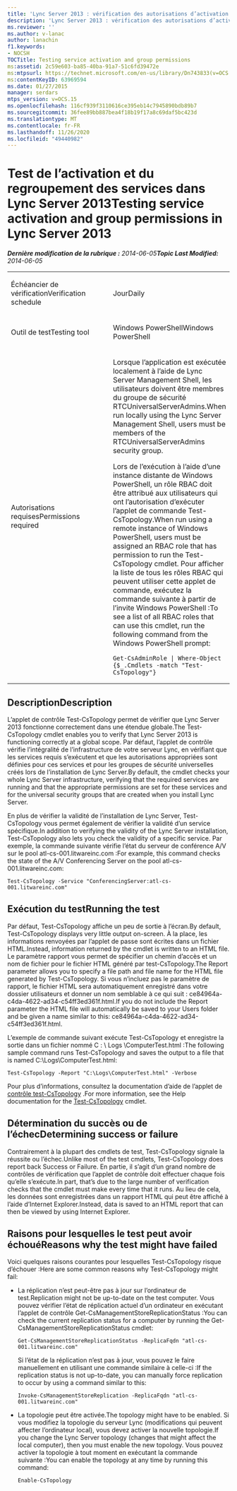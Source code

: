 ```yaml
---
title: 'Lync Server 2013 : vérification des autorisations d’activation et de groupe des services'
description: 'Lync Server 2013 : vérification des autorisations d’activation et de groupe des services.'
ms.reviewer: ''
ms.author: v-lanac
author: lanachin
f1.keywords:
- NOCSH
TOCTitle: Testing service activation and group permissions
ms:assetid: 2c59e603-ba85-40ba-91a7-51c6fd39472e
ms:mtpsurl: https://technet.microsoft.com/en-us/library/Dn743833(v=OCS.15)
ms:contentKeyID: 63969594
ms.date: 01/27/2015
manager: serdars
mtps_version: v=OCS.15
ms.openlocfilehash: 116cf939f3110616ce395eb14c7945890bdb89b7
ms.sourcegitcommit: 36fee89bb887bea4f18b19f17a8c69daf5bc423d
ms.translationtype: MT
ms.contentlocale: fr-FR
ms.lasthandoff: 11/26/2020
ms.locfileid: "49440982"
---
```

# <a name="testing-service-activation-and-group-permissions-in-lync-server-2013"></a><span data-ttu-id="9537c-103">Test de l’activation et du regroupement des services dans Lync Server 2013</span><span class="sxs-lookup"><span data-stu-id="9537c-103">Testing service activation and group permissions in Lync Server 2013</span></span>

<div data-xmlns="http://www.w3.org/1999/xhtml">

<div class="topic" data-xmlns="http://www.w3.org/1999/xhtml" data-msxsl="urn:schemas-microsoft-com:xslt" data-cs="https://msdn.microsoft.com/">

<div data-asp="https://msdn2.microsoft.com/asp">



</div>

<div id="mainSection">

<div id="mainBody"><span data-ttu-id="9537c-104">

<span> </span></span><span class="sxs-lookup"><span data-stu-id="9537c-104">

<span> </span></span></span>

<span data-ttu-id="9537c-105">_**Dernière modification de la rubrique :** 2014-06-05_</span><span class="sxs-lookup"><span data-stu-id="9537c-105">_**Topic Last Modified:** 2014-06-05_</span></span>


<table>
<colgroup>
<col style="width: 50%" />
<col style="width: 50%" />
</colgroup>
<tbody>
<tr class="odd">
<td><p><span data-ttu-id="9537c-106">Échéancier de vérification</span><span class="sxs-lookup"><span data-stu-id="9537c-106">Verification schedule</span></span></p></td>
<td><p><span data-ttu-id="9537c-107">Jour</span><span class="sxs-lookup"><span data-stu-id="9537c-107">Daily</span></span></p></td>
</tr>
<tr class="even">
<td><p><span data-ttu-id="9537c-108">Outil de test</span><span class="sxs-lookup"><span data-stu-id="9537c-108">Testing tool</span></span></p></td>
<td><p><span data-ttu-id="9537c-109">Windows PowerShell</span><span class="sxs-lookup"><span data-stu-id="9537c-109">Windows PowerShell</span></span></p></td>
</tr>
<tr class="odd">
<td><p><span data-ttu-id="9537c-110">Autorisations requises</span><span class="sxs-lookup"><span data-stu-id="9537c-110">Permissions required</span></span></p></td>
<td><p><span data-ttu-id="9537c-111">Lorsque l’application est exécutée localement à l’aide de Lync Server Management Shell, les utilisateurs doivent être membres du groupe de sécurité RTCUniversalServerAdmins.</span><span class="sxs-lookup"><span data-stu-id="9537c-111">When run locally using the Lync Server Management Shell, users must be members of the RTCUniversalServerAdmins security group.</span></span></p>
<p><span data-ttu-id="9537c-112">Lors de l’exécution à l’aide d’une instance distante de Windows PowerShell, un rôle RBAC doit être attribué aux utilisateurs qui ont l’autorisation d’exécuter l’applet de commande Test-CsTopology.</span><span class="sxs-lookup"><span data-stu-id="9537c-112">When run using a remote instance of Windows PowerShell, users must be assigned an RBAC role that has permission to run the Test-CsTopology cmdlet.</span></span> <span data-ttu-id="9537c-113">Pour afficher la liste de tous les rôles RBAC qui peuvent utiliser cette applet de commande, exécutez la commande suivante à partir de l’invite Windows PowerShell :</span><span class="sxs-lookup"><span data-stu-id="9537c-113">To see a list of all RBAC roles that can use this cmdlet, run the following command from the Windows PowerShell prompt:</span></span></p>
<pre><code>Get-CsAdminRole | Where-Object {$_.Cmdlets -match &quot;Test-CsTopology&quot;}</code></pre></td>
</tr>
</tbody>
</table>


<div>

## <a name="description"></a><span data-ttu-id="9537c-114">Description</span><span class="sxs-lookup"><span data-stu-id="9537c-114">Description</span></span>

<span data-ttu-id="9537c-115">L’applet de contrôle Test-CsTopology permet de vérifier que Lync Server 2013 fonctionne correctement dans une étendue globale.</span><span class="sxs-lookup"><span data-stu-id="9537c-115">The Test-CsTopology cmdlet enables you to verify that Lync Server 2013 is functioning correctly at a global scope.</span></span> <span data-ttu-id="9537c-116">Par défaut, l’applet de contrôle vérifie l’intégralité de l’infrastructure de votre serveur Lync, en vérifiant que les services requis s’exécutent et que les autorisations appropriées sont définies pour ces services et pour les groupes de sécurité universelles créés lors de l’installation de Lync Server.</span><span class="sxs-lookup"><span data-stu-id="9537c-116">By default, the cmdlet checks your whole Lync Server infrastructure, verifying that the required services are running and that the appropriate permissions are set for these services and for the universal security groups that are created when you install Lync Server.</span></span>

<span data-ttu-id="9537c-117">En plus de vérifier la validité de l’installation de Lync Server, Test-CsTopology vous permet également de vérifier la validité d’un service spécifique.</span><span class="sxs-lookup"><span data-stu-id="9537c-117">In addition to verifying the validity of the Lync Server installation, Test-CsTopology also lets you check the validity of a specific service.</span></span> <span data-ttu-id="9537c-118">Par exemple, la commande suivante vérifie l’état du serveur de conférence A/V sur le pool atl-cs-001.litwareinc.com :</span><span class="sxs-lookup"><span data-stu-id="9537c-118">For example, this command checks the state of the A/V Conferencing Server on the pool atl-cs-001.litwareinc.com:</span></span>

    Test-CsTopology -Service "ConferencingServer:atl-cs-001.litwareinc.com"

</div>

<div>

## <a name="running-the-test"></a><span data-ttu-id="9537c-119">Exécution du test</span><span class="sxs-lookup"><span data-stu-id="9537c-119">Running the test</span></span>

<span data-ttu-id="9537c-120">Par défaut, Test-CsTopology affiche un peu de sortie à l’écran.</span><span class="sxs-lookup"><span data-stu-id="9537c-120">By default, Test-CsTopology displays very little output on-screen.</span></span> <span data-ttu-id="9537c-121">À la place, les informations renvoyées par l’applet de passe sont écrites dans un fichier HTML.</span><span class="sxs-lookup"><span data-stu-id="9537c-121">Instead, information returned by the cmdlet is written to an HTML file.</span></span> <span data-ttu-id="9537c-122">Le paramètre rapport vous permet de spécifier un chemin d’accès et un nom de fichier pour le fichier HTML généré par test-CsTopology.</span><span class="sxs-lookup"><span data-stu-id="9537c-122">The Report parameter allows you to specify a file path and file name for the HTML file generated by Test-CsTopology.</span></span> <span data-ttu-id="9537c-123">Si vous n’incluez pas le paramètre de rapport, le fichier HTML sera automatiquement enregistré dans votre dossier utilisateurs et donner un nom semblable à ce qui suit : ce84964a-c4da-4622-ad34-c54ff3ed361f.html.</span><span class="sxs-lookup"><span data-stu-id="9537c-123">If you do not include the Report parameter the HTML file will automatically be saved to your Users folder and be given a name similar to this: ce84964a-c4da-4622-ad34-c54ff3ed361f.html.</span></span>

<span data-ttu-id="9537c-124">L’exemple de commande suivant exécute Test-CsTopology et enregistre la sortie dans un fichier nommé C : \\ Logs \\ComputerTest.html :</span><span class="sxs-lookup"><span data-stu-id="9537c-124">The following sample command runs Test-CsTopology and saves the output to a file that is named C:\\Logs\\ComputerTest.html:</span></span>

    Test-CsTopology -Report "C:\Logs\ComputerTest.html" -Verbose

<span data-ttu-id="9537c-125">Pour plus d’informations, consultez la documentation d’aide de l’applet de [contrôle test-CsTopology](https://docs.microsoft.com/powershell/module/skype/Test-CsTopology) .</span><span class="sxs-lookup"><span data-stu-id="9537c-125">For more information, see the Help documentation for the [Test-CsTopology](https://docs.microsoft.com/powershell/module/skype/Test-CsTopology) cmdlet.</span></span>

</div>

<div>

## <a name="determining-success-or-failure"></a><span data-ttu-id="9537c-126">Détermination du succès ou de l’échec</span><span class="sxs-lookup"><span data-stu-id="9537c-126">Determining success or failure</span></span>

<span data-ttu-id="9537c-127">Contrairement à la plupart des cmdlets de test, Test-CsTopology signale la réussite ou l’échec.</span><span class="sxs-lookup"><span data-stu-id="9537c-127">Unlike most of the test cmdlets, Test-CsTopology does report back Success or Failure.</span></span> <span data-ttu-id="9537c-128">En partie, il s’agit d’un grand nombre de contrôles de vérification que l’applet de contrôle doit effectuer chaque fois qu’elle s’exécute.</span><span class="sxs-lookup"><span data-stu-id="9537c-128">In part, that’s due to the large number of verification checks that the cmdlet must make every time that it runs.</span></span> <span data-ttu-id="9537c-129">Au lieu de cela, les données sont enregistrées dans un rapport HTML qui peut être affiché à l’aide d’Internet Explorer.</span><span class="sxs-lookup"><span data-stu-id="9537c-129">Instead, data is saved to an HTML report that can then be viewed by using Internet Explorer.</span></span>

</div>

<div>

## <a name="reasons-why-the-test-might-have-failed"></a><span data-ttu-id="9537c-130">Raisons pour lesquelles le test peut avoir échoué</span><span class="sxs-lookup"><span data-stu-id="9537c-130">Reasons why the test might have failed</span></span>

<span data-ttu-id="9537c-131">Voici quelques raisons courantes pour lesquelles Test-CsTopology risque d’échouer :</span><span class="sxs-lookup"><span data-stu-id="9537c-131">Here are some common reasons why Test-CsTopology might fail:</span></span>

  - <span data-ttu-id="9537c-132">La réplication n’est peut-être pas à jour sur l’ordinateur de test.</span><span class="sxs-lookup"><span data-stu-id="9537c-132">Replication might not be up-to-date on the test computer.</span></span> <span data-ttu-id="9537c-133">Vous pouvez vérifier l’état de réplication actuel d’un ordinateur en exécutant l’applet de contrôle Get-CsManagementStoreReplicationStatus :</span><span class="sxs-lookup"><span data-stu-id="9537c-133">You can check the current replication status for a computer by running the Get-CsManagementStoreReplicationStatus cmdlet:</span></span>
    
        Get-CsManagementStoreReplicationStatus -ReplicaFqdn "atl-cs-001.litwareinc.com"
    
    <span data-ttu-id="9537c-134">Si l’état de la réplication n’est pas à jour, vous pouvez le faire manuellement en utilisant une commande similaire à celle-ci :</span><span class="sxs-lookup"><span data-stu-id="9537c-134">If the replication status is not up-to-date, you can manually force replication to occur by using a command similar to this:</span></span>
    
        Invoke-CsManagementStoreReplication -ReplicaFqdn "atl-cs-001.litwareinc.com"

  - <span data-ttu-id="9537c-135">La topologie peut être activée.</span><span class="sxs-lookup"><span data-stu-id="9537c-135">The topology might have to be enabled.</span></span> <span data-ttu-id="9537c-136">Si vous modifiez la topologie du serveur Lync (modifications qui peuvent affecter l’ordinateur local), vous devez activer la nouvelle topologie.</span><span class="sxs-lookup"><span data-stu-id="9537c-136">If you change the Lync Server topology (changes that might affect the local computer), then you must enable the new topology.</span></span> <span data-ttu-id="9537c-137">Vous pouvez activer la topologie à tout moment en exécutant la commande suivante :</span><span class="sxs-lookup"><span data-stu-id="9537c-137">You can enable the topology at any time by running this command:</span></span>
    
        Enable-CsTopology

<span data-ttu-id="9537c-138"></div>

</div>

<span> </span>

</div>

</div>

</span><span class="sxs-lookup"><span data-stu-id="9537c-138"></div>

</div>

<span> </span>

</div>

</div>

</span></span></div>

